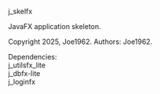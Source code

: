 j_skelfx

JavaFX application skeleton.  

Copyright 2025, Joe1962.
Authors: Joe1962.

Dependencies:  
j_utilsfx_lite  
j_dbfx-lite  
j_loginfx


